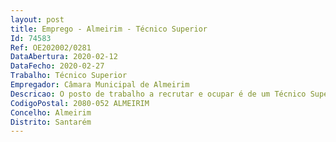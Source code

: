 ```yaml
--- 
layout: post
title: Emprego - Almeirim - Técnico Superior
Id: 74583
Ref: OE202002/0281
DataAbertura: 2020-02-12
DataFecho: 2020-02-27
Trabalho: Técnico Superior
Empregador: Câmara Municipal de Almeirim
Descricao: O posto de trabalho a recrutar e ocupar é de um Técnico Superior, devendo possuir o grau de Licenciatura em Medicina Veterinária, para exercer funções na área veterinária para o Serviço Médico Veterinário do Município de Almeirim.Tem as funções constantes do mapa de pessoal do município.
CodigoPostal: 2080-052 ALMEIRIM
Concelho: Almeirim
Distrito: Santarém
--- 
```

